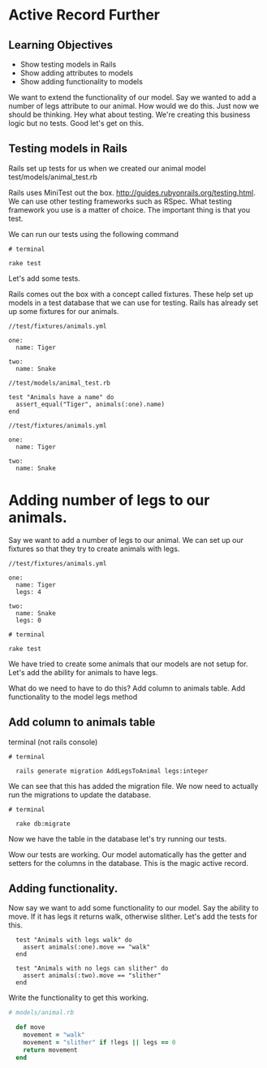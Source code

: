 # Active Record Further

## Learning Objectives
 - Show testing models in Rails
 - Show adding attributes to models
 - Show adding functionality to models


We want to extend the functionality of our model. Say we wanted to add a number of legs attribute to our animal. How would we do this.  Just now we should be thinking.  Hey what about testing.  We're creating this business logic but no tests.  Good let's get on this.


## Testing models in Rails
Rails set up tests for us when we created our animal model
test/models/animal_test.rb

Rails uses MiniTest out the box.  http://guides.rubyonrails.org/testing.html.  We can use other testing frameworks such as RSpec.  What testing framework you use is a matter of choice. The important thing is that you test.


We can run our tests using the following command
```
# terminal

rake test
```
Let's add some tests.

Rails comes out the box with a concept called fixtures.  These help set up models in a test database that we can use for testing.  Rails has already set up some fixtures for our animals.

```
//test/fixtures/animals.yml

one:
  name: Tiger

two:
  name: Snake
```

```
//test/models/animal_test.rb

test "Animals have a name" do
  assert_equal("Tiger", animals(:one).name)
end
```

```
//test/fixtures/animals.yml

one:
  name: Tiger

two:
  name: Snake
```

# Adding number of legs to our animals.
Say we want to add a number of legs to our animal.  We can set up our fixtures so that they try to create animals with legs.

```
//test/fixtures/animals.yml

one:
  name: Tiger
  legs: 4

two:
  name: Snake
  legs: 0
```

```
# terminal

rake test
```

We have tried to create some animals that our models are not setup for.  Let's add the ability for animals to have legs.


What do we need to have to do this?
  Add column to animals table.
  Add functionality to the model legs method

## Add column to animals table
terminal (not rails console)

```
# terminal

  rails generate migration AddLegsToAnimal legs:integer
```
We can see that this has added the migration file.  We now need to actually run the migrations to update the database.

```
# terminal

  rake db:migrate
```

Now we have the table in the database let's try running our tests.

Wow our tests are working.  Our model automatically has the getter and setters for the columns in the database.  This is the magic active record.


## Adding functionality.
Now say we want to add some functionality to our model.  Say the ability to move. If it has legs it returns walk, otherwise slither.  Let's add the tests for this.

```
  test "Animals with legs walk" do
    assert animals(:one).move == "walk"
  end

  test "Animals with no legs can slither" do
    assert animals(:two).move == "slither"
  end
```

Write the functionality to get this working.

```ruby
# models/animal.rb

  def move
    movement = "walk"
    movement = "slither" if !legs || legs == 0
    return movement  
  end
```
